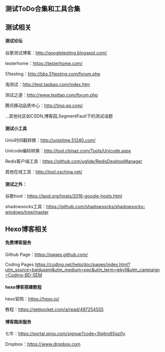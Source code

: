 测试ToDo合集和工具合集
---


## 测试相关

#### 测试论坛
谷歌测试博客：http://googletesting.blogspot.com/

testerhome：https://testerhome.com/

51testing：http://bbs.51testing.com/forum.php

淘测试：http://test.taobao.com/index.htm

测试之道：http://www.testtao.com/forum.php

腾讯移动品质中心：http://tmq.qq.com/

...其他社区如CSDN,博客园,SegmentFault下的测试话题

#### 测试小工具
Unix时间戳转换：http://unixtime.51240.com/

Unicode编码转换：http://tool.chinaz.com/Tools/Unicode.aspx

Redis客户端工具：https://github.com/uglide/RedisDesktopManager

其他在线工具：http://tool.oschina.net/

#### 测试之外：
谷歌host：https://laod.org/hosts/2016-google-hosts.html

shadowsocks工具：https://github.com/shadowsocks/shadowsocks-windows/tree/master

## Hexo博客相关
#### 免费博客服务

Github Page：https://pages.github.com/

Coding Pages https://coding.net/help/doc/pages/index.html?utm_source=baidusem&utm_medium=ppc&utm_term=jekyll&utm_campaign=Coding-BD-SEM

#### hexo博客搭建教程
hexo官网：https://hexo.io/

教程：https://getpocket.com/a/read/497254555

#### 博客图床服务
七牛：https://portal.qiniu.com/signup?code=3lqitro65gz0y

Dropbox：https://www.dropbox.com
